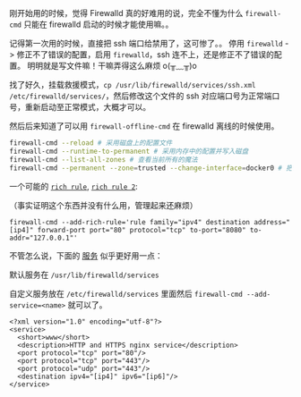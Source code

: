 刚开始用的时候，觉得 Firewalld 真的好难用的说，完全不懂为什么 `firewall-cmd` 只能在 firewalld 启动的时候才能使用嘛。。

记得第一次用的时候，直接把 ssh 端口给禁用了，这可惨了。。
停用 `firewalld` -> 修正不了错误的配置，启用 `firewalld`，ssh 连不上，还是修正不了错误的配置。
明明就是写文件嘛！干嘛弄得这么麻烦 o(╥﹏╥)o

找了好久，挂载救援模式，`cp /usr/lib/firewalld/services/ssh.xml /etc/firewalld/services/`，然后修改这个文件的 ssh 对应端口号为正常端口号，重新启动至正常模式，大概才可以。

然后后来知道了可以用 `firewall-offline-cmd` 在 firewalld 离线的时候使用。

```bash
firewall-cmd --reload # 采用磁盘上的配置文件
firewall-cmd --runtime-to-permanent # 采用内存中的配置并写入磁盘
firewall-cmd --list-all-zones # 查看当前所有的魔法
firewall-cmd --permanent --zone=trusted --change-interface=docker0 # 把 Docker 的 adaptar 添加到信任列表
```

一个可能的 [`rich rule`](https://firewalld.org/documentation/man-pages/firewalld.richlanguage.html), [`rich rule 2`](https://firewalld.org/2018/12/rich-rule-priorities):

（事实证明这个东西并没有什么用，管理起来还麻烦）

```
firewall-cmd --add-rich-rule='rule family="ipv4" destination address="[ip4]" forward-port port="80" protocol="tcp" to-port="8080" to-addr="127.0.0.1"'
```

不管怎么说，下面的 [服务](https://firewalld.org/documentation/man-pages/firewalld.service.html) 似乎更好用一点：

默认服务在 `/usr/lib/firewalld/services`

自定义服务放在 `/etc/firewalld/services` 里面然后 `firewall-cmd --add-service=<name>` 就可以了。

```
<?xml version="1.0" encoding="utf-8"?>
<service>
  <short>www</short>
  <description>HTTP and HTTPS nginx service</description>
  <port protocol="tcp" port="80"/>
  <port protocol="tcp" port="443"/>
  <port protocol="udp" port="443"/>
  <destination ipv4="[ip4]" ipv6="[ip6]"/>
</service>
```
